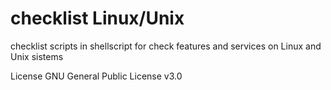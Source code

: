 # checklist Linux/Unix

checklist scripts in shellscript for check features and services on Linux and Unix sistems 

License GNU General Public License v3.0

